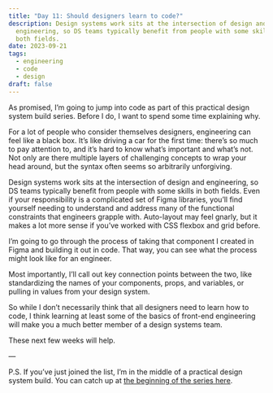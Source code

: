 ```yaml
---
title: "Day 11: Should designers learn to code?"
description: Design systems work sits at the intersection of design and
  engineering, so DS teams typically benefit from people with some skills in
  both fields.
date: 2023-09-21
tags:
  - engineering
  - code
  - design
draft: false
---
```

As promised, I’m going to jump into code as part of this practical design system build series. Before I do, I want to spend some time explaining why.

For a lot of people who consider themselves designers, engineering can feel like a black box. It’s like driving a car for the first time: there’s so much to pay attention to, and it’s hard to know what’s important and what’s not. Not only are there multiple layers of challenging concepts to wrap your head around, but the syntax often seems so arbitrarily unforgiving.

Design systems work sits at the intersection of design and engineering, so DS teams typically benefit from people with some skills in both fields. Even if your responsibility is a complicated set of Figma libraries, you’ll find yourself needing to understand and address many of the functional constraints that engineers grapple with. Auto-layout may feel gnarly, but it makes a lot more sense if you’ve worked with CSS flexbox and grid before.

I’m going to go through the process of taking that component I created in Figma and building it out in code. That way, you can see what the process might look like for an engineer. 

Most importantly, I’ll call out key connection points between the two, like standardizing the names of your components, props, and variables, or pulling in values from your design system.

So while I don’t necessarily think that all designers need to learn how to code, I think learning at least some of the basics of front-end engineering will make you a much better member of a design systems team.

These next few weeks will help.

—

P.S. If you’ve just joined the list, I’m in the middle of a practical design system build. You can catch up at [the beginning of the series here](https://practicaldesignsystems.com/daily/let-s-build-a-design-system/).